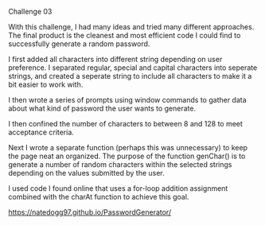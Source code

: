 Challenge 03

With this challenge, I had many ideas and tried many different approaches. The final product is the cleanest and most efficient code I could find to successfully generate a random password.

I first added all characters into different string depending on user preference. I separated regular, special and capital characters into seperate strings, and created a seperate string to include all characters to make it a bit easier to work with.

I then wrote a series of prompts using window commands to gather data about what kind of password the user wants to generate.

I then confined the number of characters to between 8 and 128 to meet acceptance criteria. 

Next I wrote a separate function (perhaps this was unnecessary) to keep the page neat an organized. The purpose of the function  genChar() is to generate a number of random characters within the selected strings depending on the values submitted by the user.

I used code I found online that uses a for-loop addition assignment combined with the charAt function to achieve this goal.

https://natedogg97.github.io/PasswordGenerator/
